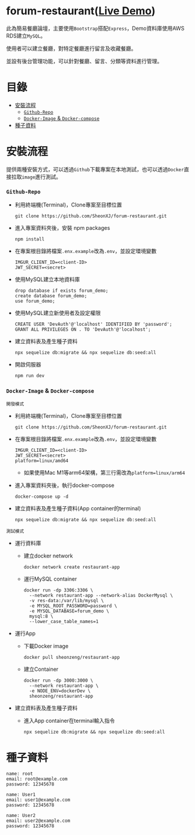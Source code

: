 <h1>
  <div>
  forum-restaurant(<a href="https://hidden-badlands-15238.herokuapp.com/signin">Live Demo</a>)
  </div>
</h1>

此為簡易餐廳論壇，主要使用`Bootstrap`搭配`Express`，Demo資料庫使用AWS RDS建立`MySQL`。

使用者可以建立餐廳，對特定餐廳進行留言及收藏餐廳。

並設有後台管理功能，可以針對餐廳、留言、分類等資料進行管理。

# 目錄<!-- omit in toc -->
- [安裝流程](#安裝流程)
    - [`Github-Repo`](#github-repo)
    - [`Docker-Image` \& `Docker-compose`](#docker-image--docker-compose)
- [種子資料](#種子資料)

# 安裝流程

提供兩種安裝方式，可以透過`Github`下載專案在本地測試，也可以透過`Docker`直接拉取`image`進行測試。

### `Github-Repo`

  * 利用終端機(Terminal)，Clone專案至目標位置
    ```
    git clone https://github.com/SheonXJ/forum-restaurant.git
    ```

  * 進入專案資料夾後，安裝 npm packages
    ```
    npm install
    ```
  
  * 在專案根目錄將檔案`.enx.example`改為`.env`，並設定環境變數
    ```
    IMGUR_CLIENT_ID=<client-ID>
    JWT_SECRET=<secret>
    ```
    
  * 使用MySQL建立本地資料庫
    ```
    drop database if exists forum_demo;
    create database forum_demo;
    use forum_demo;
    ```
    
  * 使用MySQL建立新使用者及設定權限
    ```
    CREATE USER 'DevAuth'@'localhost' IDENTIFIED BY 'password';
    GRANT ALL PRIVILEGES ON . TO 'DevAuth'@'localhost';
    ```
    
  * 建立資料表及產生種子資料
    ```
    npx sequelize db:migrate && npx sequelize db:seed:all
    ```

  * 開啟伺服器
    ```
    npm run dev
    ```


### `Docker-Image` & `Docker-compose`

  `開發模式`

  * 利用終端機(Terminal)，Clone專案至目標位置
    ```
    git clone https://github.com/SheonXJ/forum-restaurant.git
    ```
    
  * 在專案根目錄將檔案`.enx.example`改為`.env`，並設定環境變數
    ```
    IMGUR_CLIENT_ID=<client-ID>
    JWT_SECRET=<secret>
    platform=linux/amd64
    ```
    * 如果使用Mac M1等arm64架構，第三行需改為`platform=linux/arm64`
    
  * 進入專案資料夾後，執行docker-compose
    ```
    docker-compose up -d
    ```
    
  * 建立資料表及產生種子資料(App container的terminal)
    ```
    npx sequelize db:migrate && npx sequelize db:seed:all
    ```
      
  `測試模式`
  
  * 運行資料庫
  
    * 建立docker network
      ```
      docker network create restaurant-app
      ```
      
    * 運行MySQL container
      ```
      docker run -dp 3306:3306 \
        --network restaurant-app --network-alias DockerMysql \
        -v res-data:/var/lib/mysql \
        -e MYSQL_ROOT_PASSWORD=password \
        -e MYSQL_DATABASE=forum_demo \
        mysql:8 \
        --lower_case_table_names=1
      ```

  * 運行App
  
    * 下載Docker image
      ```
      docker pull sheonzeng/restaurant-app
      ```
      
    * 建立Container
      ```
      docker run -dp 3000:3000 \
        --network restaurant-app \
        -e NODE_ENV=dockerDev \
        sheonzeng/restaurant-app
      ```
      
  * 建立資料表及產生種子資料
  
    * 進入App container在terminal輸入指令
      ```
      npx sequelize db:migrate && npx sequelize db:seed:all
      ```
  

# 種子資料
  ```
  name: root
  email: root@example.com
  password: 12345678
  ```

  ```
  name: User1
  email: user1@example.com
  password: 12345678
  ```

  ```
  name: User2
  email: user2@example.com
  password: 12345678
  ```
  